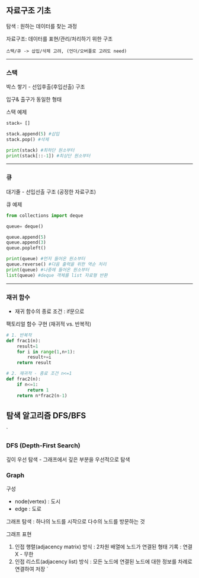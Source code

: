 ## 자료구조 기초

탐색 : 원하는 데이터를 찾는 과정

자료구조: 데이터를 표현/관리/처리하기 위한 구조

    스택/큐 -> 삽입/삭제 고려, (언더/오버플로 고려도 need)

---

### 스택
박스 쌓기 - 선입후출(후입선출) 구조

입구& 출구가 동일한 형태

스택 예제
``` python
stack= []

stack.append(5) #삽입
stack.pop() #삭제

print(stack) #최하단 원소부터
print(stack[::-1]) #최상단 원소부터
```

---

### 큐
대기줄 - 선입선출 구조 (공정한 자료구조)

큐 예제
``` python
from collections import deque

queue= deque()

queue.append(5)
queue.append(3)
queue.popleft()

print(queue) #먼저 들어온 원소부터
queue.reverse() #다음 출력을 위한 역순 처리
print(queue) #나중에 들어온 원소부터 
list(queue) #deque 객체를 list 자료형 반환
```

---

### 재귀 함수

- 재귀 함수의 종료 조건
    : if문으로


팩토리얼 함수 구현 (재귀적 vs. 반복적)
``` python
# 1. 반복적
def frac1(n):
    result=1
    for i in range(1,n+1):
        result+=i
    return result

# 2. 재귀적 - 종료 조건 n<=1
def frac2(n):
    if n<=1:
        return 1
    return n*frac2(n-1)
```

## 탐색 알고리즘 DFS/BFS

`
### DFS (Depth-First Search)
깊이 우선 탐색 - 그래프에서 깊은 부분을 우선적으로 탐색

### Graph
구성
- node(vertex) : 도시
- edge : 도로

그래프 탐색
    : 하나의 노드를 시작으로 다수의 노드를 방문하는 것

그래프 표현
1. 인접 행렬(adjacency matrix) 방식
    : 2차원 배열에 노드가 연결된 형태 기록
    : 연결 X - 무한
2. 인접 리스트(adjacency list) 방식
    : 모든 노드에 연결된 노드에 대한 정보를 차례로 연결하여 저장
`
